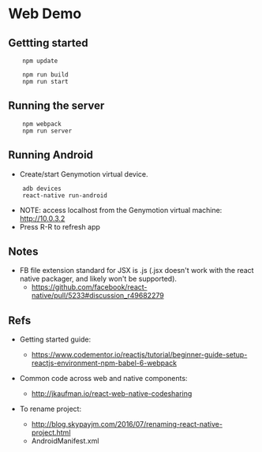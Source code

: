 # Web Demo

## Gettting started

~~~~
    npm update

    npm run build
    npm run start
~~~~


## Running the server

~~~~
    npm webpack
    npm run server
~~~~


## Running Android

- Create/start Genymotion virtual device.

~~~~
    adb devices
    react-native run-android
~~~~

- NOTE: access localhost from the Genymotion virtual machine: http://10.0.3.2
- Press R-R to refresh app


## Notes

- FB file extension standard for JSX is .js (.jsx doesn't work with the react native packager, and likely won't be supported).
    - https://github.com/facebook/react-native/pull/5233#discussion_r49682279 


## Refs

- Getting started guide:
  - https://www.codementor.io/reactjs/tutorial/beginner-guide-setup-reactjs-environment-npm-babel-6-webpack

- Common code across web and native components:
  - http://jkaufman.io/react-web-native-codesharing

- To rename project:
  - http://blog.skypayjm.com/2016/07/renaming-react-native-project.html
  - AndroidManifest.xml

